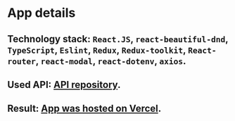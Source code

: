 # App details

## Technology stack: `React.JS`, `react-beautiful-dnd`, `TypeScript`, `Eslint`, `Redux`, `Redux-toolkit`, `React-router`, `react-modal`, `react-dotenv`, `axios`.

## Used API: [API repository](https://github.com/Stu-Griffin/recipe-app-api).

## Result: [App was hosted on Vercel](https://steam-web-example-km2b4szq9-stu-griffin.vercel.app/).